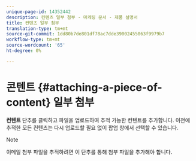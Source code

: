 ```yaml
---
unique-page-id: 14352442
description: 컨텐츠 일부 첨부 - 마케팅 문서 - 제품 설명서
title: 컨텐츠 일부 첨부
translation-type: tm+mt
source-git-commit: 1dd80b7de801df78ac7dde39002455063f9979b7
workflow-type: tm+mt
source-wordcount: '65'
ht-degree: 0%

---
```



# 콘텐트 {#attaching-a-piece-of-content} 일부 첨부

**컨텐트** 단추를 클릭하고 파일을 업로드하여 추적 가능한 컨텐트를 추가합니다. 이전에 추적한 모든 컨텐츠는 다시 업로드할 필요 없이 팝업 창에서 선택할 수 있습니다.

>[!NOTE]
>
>이메일 첨부 파일을 추적하려면 이 단추를 통해 첨부 파일을 추가해야 합니다.
